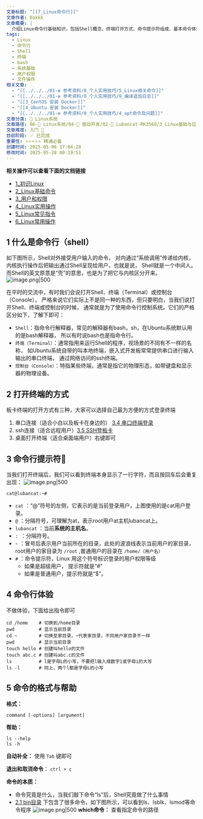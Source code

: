 ```yaml
---
文章标题: "[[7_Linux命令行]]"
文章作者: Dakkk
文章概要: |
  介绍Linux命令行基础知识，包括Shell概念、终端打开方式、命令提示符组成、基本命令体验和命令格式帮助系统等内容。
tags:
  - Linux
  - 命令行
  - Shell
  - 终端
  - bash
  - 系统基础
  - 用户权限
  - 文件操作
相关文章:
  - "[[../../../01-❇️ 参考资料/0_个人实用技巧/5_Linux相关命令]]"
  - "[[../../../01-❇️ 参考资料/0_个人实用技巧/9_编译追加日志]]"
  - "[[3_CentOS 安装 Docker]]"
  - "[[4_Ubuntu 安装 Docker]]"
  - "[[../../../01-❇️ 参考资料/0_个人实用技巧/4_apt命令及问题]]"
文章分类: 🐧 Linux系统
文章路径: 06-🐧 Linux系统/04-🔌 驱动开发/02-💾 Lubancat-RK3568/3_Linux基础与应用开发实战/1_Linux系统/7_Linux命令行.md
文章难度: 入门 🌱
目前阶段: ✅ 已完成
重要性: ⭐⭐⭐⭐⭐ 精通必备
创建时间: 2025-05-06 17:04:28
修改时间: 2025-05-28 00:19:51
---
```



**相关操作可以查看下面的文档链接**
- [1_初识Linux](../../../../03-🐧%20Linux基础/1_初识Linux.md)
- [2_Linux基础命令](../../../../03-🐧%20Linux基础/2_Linux基础命令.md)
- [3_用户和权限](../../../../03-🐧%20Linux基础/3_用户和权限.md)
- [4_Linux实用操作](../../../../03-🐧%20Linux基础/4_Linux实用操作.md)
- [5_Linux常见指令](../../../../03-🐧%20Linux基础/5_Linux常见指令.md)
- [6_Linux常用操作](../../../../03-🐧%20Linux基础/6_Linux常用操作.md)

## 1 什么是命令行（shell）

如下图所示，Shell对外接受用户输入的命令， 对内通过“系统调用”传递给内核，内核执行操作后把输出通过Shell呈现给用户，也就是说， Shell就是一个中间人。而Shell的英文原意是“壳”的意思，也是为了把它与内核区分开来。
![image.png|500](https://my-obsidian-image.oss-cn-guangzhou.aliyuncs.com/2025/05/a614dea92fd8174d59d3205d6ae398b4.png)

在平时的交流中，有时我们会说打开Shell、终端（Terminal）或控制台（Console）， 严格来说它们实际上不是同一种的东西，但只要明白，当我们说打开Shell、终端或控制台的时候， 通常就是为了使用命令行控制系统。它们的严格区分如下，了解下即可：
- `Shell`：指命令行解释器，常见的解释器有bash，sh，在Ubuntu系统默认用的是bash解释器， 所以有时说bash也是指命令行。
- `终端（Terminal）`：通常指用来运行Shell的程序，视场景的不同有不一样的名称， 如Ubuntu系统自带的叫本地终端，嵌入式开发板常常提供串口进行输入输出的串口终端， 通过网络访问的ssh终端。
- `控制台（Console）`：特指某些终端，通常是指它的物理形态，如带键盘和显示器的物理设备。
## 2 打开终端的方式

板卡终端的打开方式有三种，大家可以选择自己最为方便的方式登录终端
1. 串口连接（适合小白以及板卡在身边的） [3.4 串口终端登录](../../../../02-💻%20开发环境/3_Lubancat-RK3568/1_快速使用手册/1_快速开始.md#3.4%20串口终端登录)
2. ssh连接（适合远程用户）[3.5 SSH登板卡](../../../../02-💻%20开发环境/3_Lubancat-RK3568/1_快速使用手册/1_快速开始.md#3.5%20SSH登板卡)
3. 桌面打开终端（适合桌面端用户）右键即可
## 3 命令行提示符📕

当我们打开终端后，我们可以看到终端本身显示了一行字符，而且按回车后会重复出现：
![image.png|500](https://my-obsidian-image.oss-cn-guangzhou.aliyuncs.com/2025/05/a4691a00666ca1dd0a95b5ec051bff5c.png)

```shell
cat@lubancat:~#
```

- `cat` ：“@”符号的左侧，它表示的是当前登录用户，上图使用的是cat用户登录。
- `@` ：分隔符号，可理解为at，表示root用户at主机lubancat上。
- `lubancat` ：当前**系统的主机名**。
- `: `：分隔符号。
- `~` ：冒号后表示用户当前所在的目录，此处的波浪线表示当前用户的家目录， root用户的家目录为 `/root` ,普通用户的目录在 `/home/（用户名）`
- `#` ：命令提示符，Linux 用这个符号标识登录的用户权限等级
	- 如果是超级用户， 提示符就是“#”
	- 如果是普通用户，提示符就是“$”。
## 4 命令行体验

不做体验，下面给出指令即可
```shell
cd /home    # 切换到/home目录
pwd         # 显示当前目录
cd ~        # 切换至家目录，~代表家目录，不同用户家目录不一样
pwd         # 显示当前目录
touch hello # 创建叫hello的文件
touch abc.c # 创建叫abc.c的文件
ls          # l是字母L的小写，不要把l输入成数字1或字母i的大写
ls -l       # 同上，两个l都是字母L的小写
```
## 5 命令的格式与帮助

**格式：**
```shell
command [-options] [argument]
```

**帮助：**
```shell
ls --help
ls -h
```

**自动补全：** 使用 `Tab` 键即可

**退出和取消命令**： `ctrl + c`

**命令的本质：** 
- 命令究竟是什么，当我们敲下命令“ls”后，Shell究竟做了什么事情
- [2.1 bin目录](../../../../02-💻%20开发环境/3_Lubancat-RK3568/2_镜像构建与部署/12_根文件系统的介绍.md#2.1%20bin目录) 下包含了很多命令，如下图所示，可以看到ls、lsblk、lsmod等命令程序
  ![image.png|500](https://my-obsidian-image.oss-cn-guangzhou.aliyuncs.com/2025/05/112e53a9e66041d97d0d4ee379f6e9ab.png)
**which命令：** 查看指定命令的路径